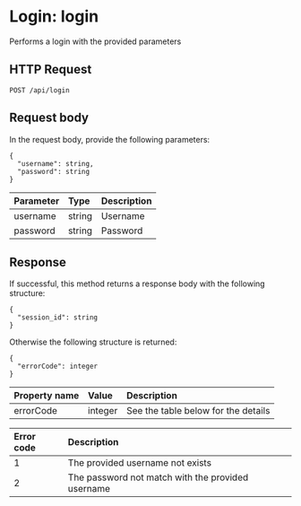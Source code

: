 # Login: login

Performs a login with the provided parameters

## HTTP Request

```text
POST /api/login
```

## Request body

In the request body, provide the following parameters:

```text
{
  "username": string,
  "password": string
}
```

| Parameter | Type   | Description |
|:----------|:-------|:------------|
| username  | string | Username    |
| password  | string | Password    |

## Response

If successful, this method returns a response body with the following structure:

```text
{
  "session_id": string
}
```

Otherwise the following structure is returned:

```text
{
  "errorCode": integer
}
```

| Property name | Value   | Description                         |
|:--------------|:--------|:------------------------------------|
| errorCode     | integer | See the table below for the details |

| Error code | Description                                       |
|:-----------|:--------------------------------------------------|
| 1          | The provided username not exists                  |
| 2          | The password not match with the provided username |
